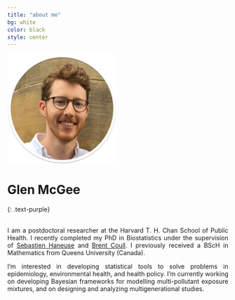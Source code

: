 ```yaml
---
title: "about me"
bg: white
color: black
style: center
---
```


<div class="container">
<div class="row">
<div class="small column"  style="center" markdown="1">
<img src="img/headshot1sh.png" height="250px" width="250px">

# Glen McGee
{: .text-purple}

<span class="fa-stack subtlecircle" style="font-size:25px; background:white">
  <i class="fa fa-circle fa-stack-2x text-white"></i>
  <a href="mailto:glen_mcgee@hsph.harvard.edu"><i class="fa fa-envelope fa-stack-1x text-black"></i></a>
</span>
<span class="fa-stack subtlecircle" style="font-size:25px; background:white">
  <i class="fa fa-circle fa-stack-2x text-white"></i>
  <a href="https://github.com/glenmcgee"><i class="fa fa-github fa-stack-1x text-black"></i></a>
</span>
<span class="fa-stack subtlecircle" style="font-size:25px; background:white">
  <i class="fa fa-circle fa-stack-2x text-white"></i>
  <a href="https://scholar.google.com/citations?user=Fe524GEAAAAJ&hl=en&oi=ao"><i class="fa fa-graduation-cap fa-stack-1x text-black"></i></a>
</span>
</div>
<div class="big column" style="left" markdown="1">
<div style="text-align: justify" markdown="1">
<br>
I am a postdoctoral researcher at the Harvard T. H. Chan School of Public Health. I recently completed my PhD in Biostatistics under the supervision of <a href="https://www.hsph.harvard.edu/sebastien-haneuse/">Sebastien Haneuse</a> and <a href="https://www.hsph.harvard.edu/brent-coull/">Brent Coull</a>. I previously received a BScH in Mathematics from Queens University (Canada).
  
I’m interested in developing statistical tools to solve problems in epidemiology, environmental health, and health policy.  I’m currently working on developing Bayesian frameworks for modelling multi-pollutant exposure mixtures, and on designing and analyzing multigenerational studies. 
</div>
</div>
</div><!-- row -->
</div><!-- container -->


<!--<span id="forkongithub">
  <a href="{{ site.source_link }}" class="bg-black">
    Fork me on GitHub
  </a>
</span>-->
